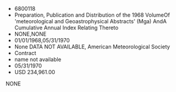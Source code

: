 * 6800118
* Preparation, Publication and Distribution of the 1968 VolumeOf 'meteorological and Geoastrophysical Abstracts' (Mga) AndA Cumulative Annual Index Relating Thereto
* NONE,NONE
* 01/01/1968,05/31/1970
* None DATA NOT AVAILABLE, American Meteorological Society
* Contract
* name not available
* 05/31/1970
* USD 234,961.00

NONE